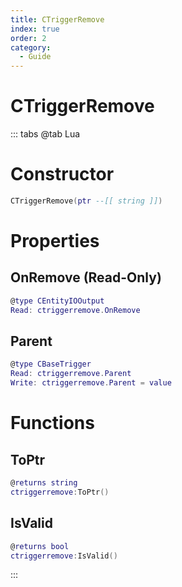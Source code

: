 ```yaml
---
title: CTriggerRemove
index: true
order: 2
category:
  - Guide
---
```


# CTriggerRemove

::: tabs
@tab Lua
# Constructor
```lua
CTriggerRemove(ptr --[[ string ]])
```
# Properties
## OnRemove (Read-Only)
```lua
@type CEntityIOOutput
Read: ctriggerremove.OnRemove
```
## Parent 
```lua
@type CBaseTrigger
Read: ctriggerremove.Parent
Write: ctriggerremove.Parent = value
```
# Functions
## ToPtr
```lua
@returns string
ctriggerremove:ToPtr()
```
## IsValid
```lua
@returns bool
ctriggerremove:IsValid()
```

:::